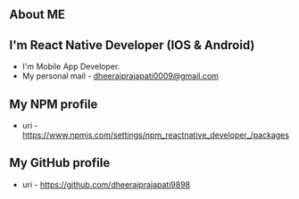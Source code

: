 ## About ME 

<h2>I'm React Native Developer (IOS & Android)</h2>

- I'm Mobile App Developer.
- My personal mail - dheerajprajapati0009@gmail.com

## My NPM profile

- uri - https://www.npmjs.com/settings/npm_reactnative_developer_/packages

## My GitHub profile

- uri - https://github.com/dheerajprajapati9898


<!--
**dhheraj/dhheraj** is a ✨ _special_ ✨ repository because its `README.md` (this file) appears on your GitHub profile.

Here are some ideas to get you started:

- 🔭 I’m currently working on ...
- 🌱 I’m currently learning ...
- 👯 I’m looking to collaborate on ...
- 🤔 I’m looking for help with ...
- 💬 Ask me about ...
- 📫 How to reach me: ...
- 😄 Pronouns: ...
- ⚡ Fun fact: ...
-->
